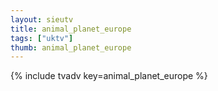 ```yaml
--- 
layout: sieutv
title: animal_planet_europe
tags: ["uktv"]
thumb: animal_planet_europe
---
```

{% include tvadv key=animal_planet_europe %}
